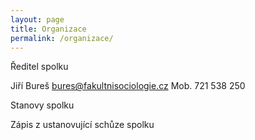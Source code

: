 ```yaml
---
layout: page
title: Organizace
permalink: /organizace/
---
```

Ředitel spolku

Jiří Bureš
bures@fakultnisociologie.cz
Mob. 721 538 250

Stanovy spolku

Zápis z ustanovující schůze spolku

